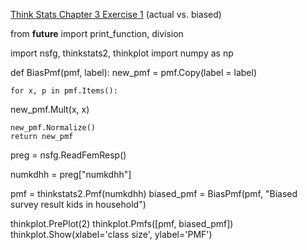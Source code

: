 [Think Stats Chapter 3 Exercise 1](http://greenteapress.com/thinkstats2/html/thinkstats2004.html#toc31) (actual vs. biased)

 from __future__ import print_function, division
 
 import nsfg, thinkstats2, thinkplot
 import numpy as np
 
 def BiasPmf(pmf, label):
	new_pmf = pmf.Copy(label = label)
 
	for x, p in pmf.Items():
 new_pmf.Mult(x, x)
 
	new_pmf.Normalize()
	return new_pmf
 
 preg = nsfg.ReadFemResp()
 
 numkdhh = preg["numkdhh"]
 
 pmf = thinkstats2.Pmf(numkdhh)
 biased_pmf = BiasPmf(pmf, "Biased survey result kids in household")
 
 thinkplot.PrePlot(2)
 thinkplot.Pmfs([pmf, biased_pmf])
 thinkplot.Show(xlabel='class size', ylabel='PMF')
